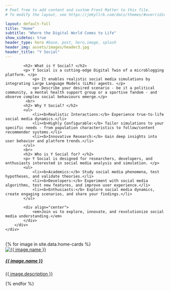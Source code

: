 ```yaml
---
# Feel free to add content and custom Front Matter to this file.
# To modify the layout, see https://jekyllrb.com/docs/themes/#overriding-theme-defaults

layout: default-full
title: "Home"
subtitle: "Where the Digital World Comes to Life"
show_sidetoc: true
header_type: hero #base, post, hero,image, splash
header_img: assets/images/header3.jpg
header_title: "Y Social"
---
```


<div class="container py-3">
    <div class="row">
        <div class="col-md-2 col-md-offset-3">
        </div>
        <div class="col-md-8">
            
            <h2> What is Y Social? </h2>
            <p> Y Social is a cutting-edge Digital Twin of a microblogging platform. </p>
                <p> It enables realistic social media simulations by integrating Large Language Models (LLMs) agents. </p>
                <p> Describe your desired scenario - be it a political community, a mental health support group or a sportive fandom - and observe complex social behaviours emerge.</p>
             <br>
            <h2> Why Y Social? </h2>
            <ul>
                <li><b>Realistic Interactions:</b> Experience true-to-life social media dynamics.</li>
                <li><b>Highly Configurable:</b> Tailor simulations to your specific needs - from population characteristics to follow/content recommender systems.</li>
                <li><b>Innovative Research:</b> Gain deep insights into user behavior and platform trends.</li>
            </ul>
            <br>
            <h2> Who is Y Social for? </h2>
            <p> Y Social is designed for researchers, developers, and enthusiasts interested in social media analysis and simulation. </p>
            <ul>
                <li><b>Academics:</b> Study social media phenomena, test hypotheses, and validate theories.</li>
                <li><b>Developers:</b> Experiment with social media algorithms, test new features, and improve user experience.</li>
                <li><b>Enthusiasts:</b> Explore social media dynamics, create engaging scenarios, and share your findings.</li>
            </ul>

            <div align="center">
                <em>Join us to explore, innovate, and revolutionize social media understanding.</em>
            </div>
        </div>
    </div>
</div>
<br>
<div class="row pb-5">
    <div class="col-md-12 col-sm-12">
        <div class="card-container">
            {% for image in site.data.home-cards %}
            <div class="card" style="width: 18rem;">
                    <a href="{{site.baseurl}}{{ image.path}}">
                    <div class="card-img"  ><img src="{{site.baseurl}}{{ image.url}}" class="card-img-top" alt="{{ image.name }}">
                    </div>
                    <div class="card-body">
                        <h5 class="card-title">{{ image.name }}</h5>
                        <p class="card-text">{{ image.description }}</p>
                    </div>
                    </a>    
            </div>
            {% endfor %}
        </div>
    </div>
</div>

<!--
<div class="container py-3 mb-0 bg-color-full bg-color">
    <div class="row">
        <div class="col-md-3 col-md-offset-3">
        </div>
        <div class="col-md-6">
            <p>Prima di affrontare la realizzazione del sito è necessario installare Jekyll</p>
            <a href="{{site.baseurl}}/installation" class="btn btn-info" role="button">Installazione di Jeykll</a>
        </div>
    </div>
</div>
-->